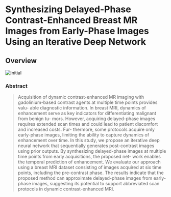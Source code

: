 # Synthesizing Delayed-Phase Contrast-Enhanced Breast MR Images from Early-Phase Images Using an Iterative Deep Network


## Overview
![initial]("<https://github.com/user-attachments/assets/6f68ab8c-d03a-4ce6-a16f-a1b06aa6fecd")

### Abstract
> Acquisition of dynamic contrast-enhanced MR imaging with gadolinium-based contrast agents at multiple time points provides valu- able diagnostic information. In breast MRI, dynamics of enhancement serve as key indicators for differentiating malignant from benign tu- mors. However, acquiring delayed-phase images requires extended scan times and could lead to patient discomfort and increased costs. Fur- thermore, some protocols acquire only early-phase images, limiting the ability to capture dynamics of enhancement over time. In this study, we propose an iterative deep neural network that sequentially generates post-contrast images using prior outputs. By synthesizing delayed-phase images at multiple time points from early acquisitions, the proposed net- work enables the temporal prediction of enhancement. We evaluate our approach using a breast MRI dataset consisting of images acquired at six time points, including the pre-contrast phase. The results indicate that the proposed method can approximate delayed-phase images from early-phase images, suggesting its potential to support abbreviated scan protocols in dynamic contrast-enhanced MRI.
